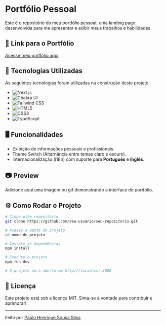 # Portfólio Pessoal

Este é o repositório do meu portfólio pessoal, uma landing page desenvolvida para me apresentar e exibir meus trabalhos e habilidades.

## 🔗 Link para o Portfólio

[Acesse meu portfólio aqui]([portfolio-oqo82v0h5-paulo-henriques-projects-b69c95b5.vercel.app](https://paulohenriquesousa2020.vercel.app))

## 🚀 Tecnologias Utilizadas

As seguintes tecnologias foram utilizadas na construção deste projeto:

- ![Next.js](https://img.shields.io/badge/-Next.js-000?style=for-the-badge&logo=nextdotjs&logoColor=white)
- ![Chakra UI](https://img.shields.io/badge/-Chakra%20UI-319795?style=for-the-badge&logo=chakraui&logoColor=white)
- ![Tailwind CSS](https://img.shields.io/badge/-Tailwind%20CSS-38B2AC?style=for-the-badge&logo=tailwindcss&logoColor=white)
- ![HTML5](https://img.shields.io/badge/-HTML5-E34F26?style=for-the-badge&logo=html5&logoColor=white)
- ![CSS3](https://img.shields.io/badge/-CSS3-1572B6?style=for-the-badge&logo=css3&logoColor=white)
- ![TypeScript](https://img.shields.io/badge/-TypeScript-3178C6?style=for-the-badge&logo=typescript&logoColor=white)

## 🖥️ Funcionalidades

- Exibição de informações pessoais e profissionais.
- Theme Switch (Alternância entre temas claro e escuro).
- Internacionalização (i18n) com suporte para **Português** e **Inglês**.

## 📷 Preview

Adicione aqui uma imagem ou gif demonstrando a interface do portfólio.

## ⚙️ Como Rodar o Projeto

```bash
# Clone este repositório
git clone https://github.com/seu-usuario/seu-repositorio.git

# Acesse a pasta do projeto
cd nome-do-projeto

# Instale as dependências
npm install

# Execute o projeto
npm run dev

# O projeto será aberto em http://localhost:3000
```

## 📄 Licença

Este projeto está sob a licença MIT. Sinta-se à vontade para contribuir e aprimorar!

---
Feito por [Paulo Henrique Sousa Silva]([https://www.linkedin.com/in/seu-linkedin/](https://www.linkedin.com/in/paulo-henrique2020/))

